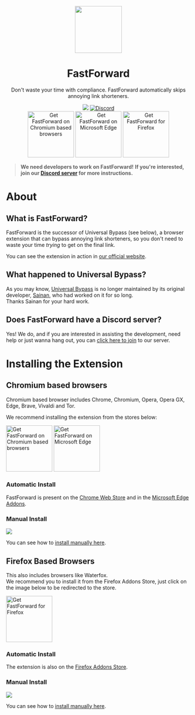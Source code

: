 <div align="center">
<img src="https://avatars.githubusercontent.com/u/88992224?s=200&v=4" width="128" />
<h1> FastForward </h1>
<p> Don't waste your time with compliance. FastForward automatically skips annoying link shorteners. </p>


[<img src="https://badgen.net/github/checks/FastForwardTeam/FastForward?label=Build" />](https://github.com/FastForwardTeam/FastForward/blob/main/.github/workflows/main.yml)
<a href="https://discord.gg/RSAf7b5njt" target="_blank"> <img alt="Discord" src="https://img.shields.io/discord/876622516607656006?label=Our%20Discord&logo=discord"> </a> <br>
<a href="https://chrome.google.com/webstore/detail/fastforward/icallnadddjmdinamnolclfjanhfoafe"><img src="https://user-images.githubusercontent.com/585534/107280622-91a8ea80-6a26-11eb-8d07-77c548b28665.png" alt="Get FastForward on Chromium based browsers" width="126px"></a>
<a href="https://microsoftedge.microsoft.com/addons/detail/fastforward/ldcclmkclhomnpcnccgbgleikchbnecl"><img src="https://user-images.githubusercontent.com/585534/107280673-a5ece780-6a26-11eb-9cc7-9fa9f9f81180.png" alt="Get FastForward on Microsoft Edge" width="126px"></a>
<a href="https://addons.mozilla.org/firefox/addon/fastforwardteam/"><img src="https://user-images.githubusercontent.com/585534/107280546-7b9b2a00-6a26-11eb-8f9f-f95932f4bfec.png" alt="Get FastForward for Firefox" width="126px"></a> 
</div>

> **We need developers to work on FastForward!**
> **If you're interested, join our [Discord server](https://discord.gg/RSAf7b5njt) for more instructions.**

# About
## What is FastForward?
FastForward is the successor of Universal Bypass (see below), a browser extension that can bypass annoying link shorteners, so you don't need to waste your time _trying_ to get on the final link.

You can see the extension in action in [our official website](https://fastforward.team/example-links).

## What happened to Universal Bypass?
As you may know, [Universal Bypass](https://github.com/Sainan/Universal-Bypass) is no longer maintained by its original developer, [Sainan](https://github.com/Sainan), who had worked on it for so long.\
Thanks Sainan for your hard work.

## Does FastForward have a Discord server?
Yes! We do, and if you are interested in assisting the development, need help or just wanna hang out, you can [click here to join](https://discord.gg/RSAf7b5njt) to our server.

<!-- i will use this later [<img src="https://i.ibb.co/X70qCQx/Discord-Logo-Color.png" width="40" />](https://discord.gg/RSAf7b5njt) -->

# Installing the Extension
## Chromium based browsers
Chromium based browser includes Chrome, Chromium, Opera, Opera GX, Edge, Brave, Vivaldi and Tor.

We recommend installing the extension from the stores below:

<a href="https://chrome.google.com/webstore/detail/fastforward/icallnadddjmdinamnolclfjanhfoafe"><img src="https://user-images.githubusercontent.com/585534/107280622-91a8ea80-6a26-11eb-8d07-77c548b28665.png" alt="Get FastForward on Chromium based browsers" width="126px"></a>
<a href="https://microsoftedge.microsoft.com/addons/detail/fastforward/ldcclmkclhomnpcnccgbgleikchbnecl"><img src="https://user-images.githubusercontent.com/585534/107280673-a5ece780-6a26-11eb-9cc7-9fa9f9f81180.png" alt="Get FastForward on Microsoft Edge" width="126px"></a>

### Automatic Install
FastForward is present on the [Chrome Web Store](https://chrome.google.com/webstore/detail/fastforward/icallnadddjmdinamnolclfjanhfoafe) 
and in the [Microsoft Edge Addons](https://microsoftedge.microsoft.com/addons/detail/fastforward/ldcclmkclhomnpcnccgbgleikchbnecl).

### Manual Install
[<img src="https://img.shields.io/badge/Chromium-Unstable-e77334" />](https://nightly.link/FastForwardTeam/FastForward/workflows/main/main/FastForward_chromium.zip)

You can see how to [install manually here](https://github.com/FastForwardTeam/FastForward/blob/main/INSTALLING.md).

## Firefox Based Browsers
This also includes browsers like Waterfox. <br>
We recommend you to install it from the Firefox Addons Store, just click on the image below to be redirected to the store.

<a href="https://addons.mozilla.org/firefox/addon/fastforwardteam/"><img src="https://user-images.githubusercontent.com/585534/107280546-7b9b2a00-6a26-11eb-8f9f-f95932f4bfec.png" alt="Get FastForward for Firefox" width="126px"></a> 
### Automatic Install
The extension is also on the [Firefox Addons Store](https://addons.mozilla.org/firefox/addon/fastforwardteam/).

### Manual Install
[<img src="https://img.shields.io/badge/Firefox-Unstable-e77334" />](https://nightly.link/FastForwardTeam/FastForward/workflows/main/main/FastForward_firefox.zip)

You can see how to [install manually here](https://github.com/FastForwardTeam/FastForward/blob/main/INSTALLING.md).
